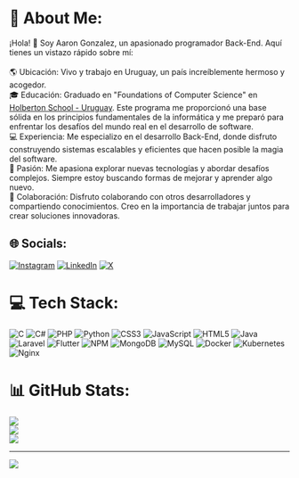 # 💫 About Me:
¡Hola! 👋 Soy Aaron Gonzalez, un apasionado programador Back-End. Aquí tienes un vistazo rápido sobre mí:<br><br>🌎 Ubicación: Vivo y trabajo en Uruguay, un país increíblemente hermoso y acogedor.<br>🎓 Educación: Graduado en "Foundations of Computer Science" en [Holberton School - Uruguay](https://holbertonschool.uy/). Este programa me proporcionó una base sólida en los principios fundamentales de la informática y me preparó para enfrentar los desafíos del mundo real en el desarrollo de software.<br>💻 Experiencia: Me especializo en el desarrollo Back-End, donde disfruto construyendo sistemas escalables y eficientes que hacen posible la magia del software.<br>🚀 Pasión: Me apasiona explorar nuevas tecnologías y abordar desafíos complejos. Siempre estoy buscando formas de mejorar y aprender algo nuevo.<br>🤝 Colaboración: Disfruto colaborando con otros desarrolladores y compartiendo conocimientos. Creo en la importancia de trabajar juntos para crear soluciones innovadoras.


## 🌐 Socials:
[![Instagram](https://img.shields.io/badge/Instagram-%23E4405F.svg?logo=Instagram&logoColor=white)](https://instagram.com/aaronegh16) [![LinkedIn](https://img.shields.io/badge/LinkedIn-%230077B5.svg?logo=linkedin&logoColor=white)](https://linkedin.com/in/aaron-gonzalez-3aa792236) [![X](https://img.shields.io/badge/X-black.svg?logo=X&logoColor=white)](https://x.com/AaronEGH16) 

# 💻 Tech Stack:
![C](https://img.shields.io/badge/c-%2300599C.svg?style=plastic&logo=c&logoColor=white) ![C#](https://img.shields.io/badge/c%23-%23239120.svg?style=plastic&logo=csharp&logoColor=white) ![PHP](https://img.shields.io/badge/php-%23777BB4.svg?style=plastic&logo=php&logoColor=white) ![Python](https://img.shields.io/badge/python-3670A0?style=plastic&logo=python&logoColor=ffdd54) ![CSS3](https://img.shields.io/badge/css3-%231572B6.svg?style=plastic&logo=css3&logoColor=white) ![JavaScript](https://img.shields.io/badge/javascript-%23323330.svg?style=plastic&logo=javascript&logoColor=%23F7DF1E) ![HTML5](https://img.shields.io/badge/html5-%23E34F26.svg?style=plastic&logo=html5&logoColor=white) ![Java](https://img.shields.io/badge/java-%23ED8B00.svg?style=plastic&logo=openjdk&logoColor=white) ![Laravel](https://img.shields.io/badge/laravel-%23FF2D20.svg?style=plastic&logo=laravel&logoColor=white) ![Flutter](https://img.shields.io/badge/Flutter-%2302569B.svg?style=plastic&logo=Flutter&logoColor=white) ![NPM](https://img.shields.io/badge/NPM-%23CB3837.svg?style=plastic&logo=npm&logoColor=white) ![MongoDB](https://img.shields.io/badge/MongoDB-%234ea94b.svg?style=plastic&logo=mongodb&logoColor=white) ![MySQL](https://img.shields.io/badge/mysql-%2300000f.svg?style=plastic&logo=mysql&logoColor=white) ![Docker](https://img.shields.io/badge/docker-%230db7ed.svg?style=plastic&logo=docker&logoColor=white) ![Kubernetes](https://img.shields.io/badge/kubernetes-%23326ce5.svg?style=plastic&logo=kubernetes&logoColor=white) ![Nginx](https://img.shields.io/badge/nginx-%23009639.svg?style=plastic&logo=nginx&logoColor=white)
# 📊 GitHub Stats:
![](https://github-readme-stats.vercel.app/api?username=AaronEGH16&theme=merko&hide_border=false&include_all_commits=true&count_private=true)<br/>
![](https://github-readme-streak-stats.herokuapp.com/?user=AaronEGH16&theme=merko&hide_border=false)<br/>
![](https://github-readme-stats.vercel.app/api/top-langs/?username=AaronEGH16&theme=merko&hide_border=false&include_all_commits=true&count_private=true&layout=compact)

---
[![](https://visitcount.itsvg.in/api?id=AaronEGH16&icon=5&color=3)](https://visitcount.itsvg.in)

<!-- Proudly created with GPRM ( https://gprm.itsvg.in ) -->
